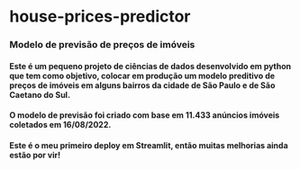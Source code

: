 # house-prices-predictor
### Modelo de previsão de preços de imóveis

#### Este é um pequeno projeto de ciências de dados desenvolvido em python que tem como objetivo, colocar em produção um modelo preditivo de preços de imóveis em alguns bairros da cidade de São Paulo e de São Caetano do Sul.

#### O modelo de previsão foi criado com base em 11.433 anúncios imóveis coletados em 16/08/2022.

#### Este é o meu primeiro deploy em Streamlit, então muitas melhorias ainda estão por vir!

